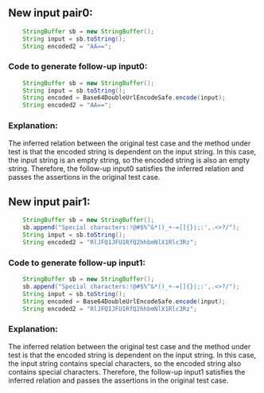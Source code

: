 ## New input pair0:
```java
    StringBuffer sb = new StringBuffer();
    String input = sb.toString();
    String encoded2 = "AA==";
```
### Code to generate follow-up input0:
```java
    StringBuffer sb = new StringBuffer();
    String input = sb.toString();
    String encoded = Base64DoubleUrlEncodeSafe.encode(input);
    String encoded2 = "AA==";
```
### Explanation:
The inferred relation between the original test case and the method under test is that the encoded string is dependent on the input string. In this case, the input string is an empty string, so the encoded string is also an empty string. Therefore, the follow-up input0 satisfies the inferred relation and passes the assertions in the original test case.

## New input pair1:
```java
    StringBuffer sb = new StringBuffer();
    sb.append("Special characters:!@#$%^&*()_+-=[]{}|;:',.<>?/");
    String input = sb.toString();
    String encoded2 = "RlJFQ1JFU1RfQ2hhbmNlX1Rlc3Rz";
```
### Code to generate follow-up input1:
```java
    StringBuffer sb = new StringBuffer();
    sb.append("Special characters:!@#$%^&*()_+-=[]{}|;:',.<>?/");
    String input = sb.toString();
    String encoded = Base64DoubleUrlEncodeSafe.encode(input);
    String encoded2 = "RlJFQ1JFU1RfQ2hhbmNlX1Rlc3Rz";
```
### Explanation:
The inferred relation between the original test case and the method under test is that the encoded string is dependent on the input string. In this case, the input string contains special characters, so the encoded string also contains special characters. Therefore, the follow-up input1 satisfies the inferred relation and passes the assertions in the original test case.
